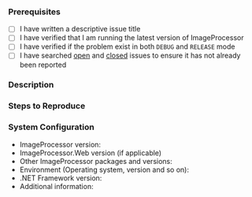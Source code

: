 ### Prerequisites

- [ ] I have written a descriptive issue title
- [ ] I have verified that I am running the latest version of ImageProcessor
- [ ] I have verified if the problem exist in both `DEBUG` and `RELEASE` mode
- [ ] I have searched [open](https://github.com/JimBobSquarePants/ImageProcessor/issues) and [closed](https://github.com/JimBobSquarePants/ImageProcessor/issues?q=is%3Aissue+is%3Aclosed) issues to ensure it has not already been reported

### Description
<!-- A description of the bug or feature -->

### Steps to Reproduce
<!-- List of steps, sample code, failing test or link to a project that reproduces the behavior -->

### System Configuration
<!-- Tell us about the environment where you are experiencing the bug -->

- ImageProcessor version:
- ImageProcessor.Web version (if applicable)
- Other ImageProcessor packages and versions:
- Environment (Operating system, version and so on):
- .NET Framework version:
- Additional information:

<!-- Thanks for reporting the issue to ImageProcessor! -->
